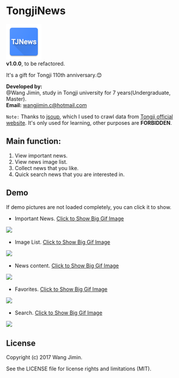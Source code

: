 # TongjiNews
![](app/src/main/res/mipmap-xhdpi/ic_launcher.png)  
**v1.0.0**, to be refactored.  

It's a gift for Tongji 110th anniversary.:blush:  

**Developed by:**  
@Wang Jimin, study in Tongji university for 7 years(Undergraduate, Master).  
**Email:** wangjimin.c@hotmail.com  

```Note:```
Thanks to [jsoup](https://jsoup.org/), which I used to crawl data from [Tongji official website](http://www.tongji.edu.cn/). It's only used for learning, other purposes are **FORBIDDEN**.

## Main function:

  1. View important news.
  2. View news image list.
  3. Collect news that you like.
  4. Quick search news that you are interested in.
  
## Demo
If demo pictures are not loaded completely, you can click it to show.  

  * Important News. [Click to Show Big Gif Image](http://oojczhs59.bkt.clouddn.com/tongjinewsimportantnews.gif)  
  
  ![](http://oojczhs59.bkt.clouddn.com/tongjinewsimportantnews.gif)  
  
  * Image List. [Click to Show Big Gif Image](http://oojczhs59.bkt.clouddn.com/tongjinewsimagelist.gif)  
  
  ![](http://oojczhs59.bkt.clouddn.com/tongjinewsimagelist.gif)  
  
  * News content. [Click to Show Big Gif Image](http://oojczhs59.bkt.clouddn.com/tongjinewsnewscontent.gif)  
  
  ![](http://oojczhs59.bkt.clouddn.com/tongjinewsnewscontent.gif)  
  
  * Favorites. [Click to Show Big Gif Image](http://oojczhs59.bkt.clouddn.com/tongjinewsfavorites.gif)  
  
  ![](http://oojczhs59.bkt.clouddn.com/tongjinewsfavorites.gif)  
  
  * Search. [Click to Show Big Gif Image](http://oojczhs59.bkt.clouddn.com/tongjinewssearch.gif)  
  
  ![](http://oojczhs59.bkt.clouddn.com/tongjinewssearch.gif)  

## License
Copyright (c) 2017 Wang Jimin.  

See the LICENSE file for license rights and limitations (MIT).
